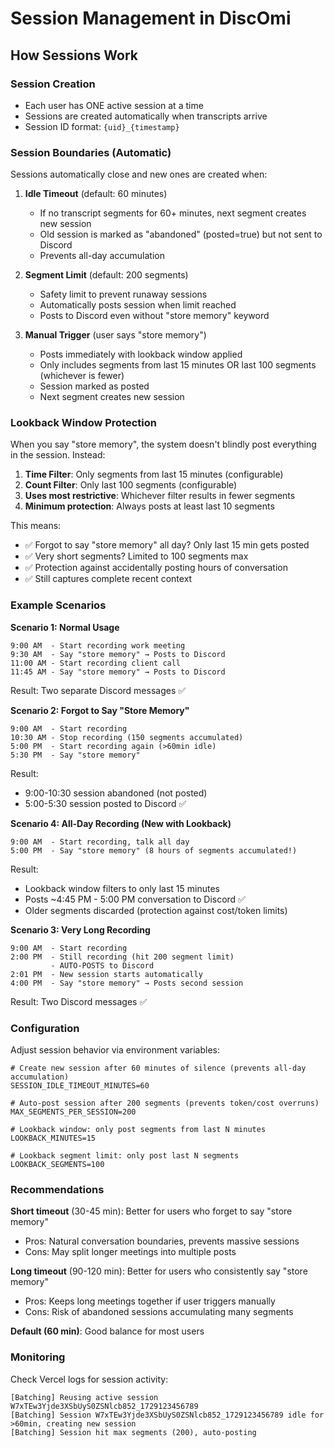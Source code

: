 # Session Management in DiscOmi

## How Sessions Work

### Session Creation
- Each user has ONE active session at a time
- Sessions are created automatically when transcripts arrive
- Session ID format: `{uid}_{timestamp}`

### Session Boundaries (Automatic)

Sessions automatically close and new ones are created when:

1. **Idle Timeout** (default: 60 minutes)
   - If no transcript segments for 60+ minutes, next segment creates new session
   - Old session is marked as "abandoned" (posted=true) but not sent to Discord
   - Prevents all-day accumulation

2. **Segment Limit** (default: 200 segments)
   - Safety limit to prevent runaway sessions
   - Automatically posts session when limit reached
   - Posts to Discord even without "store memory" keyword

3. **Manual Trigger** (user says "store memory")
   - Posts immediately with lookback window applied
   - Only includes segments from last 15 minutes OR last 100 segments (whichever is fewer)
   - Session marked as posted
   - Next segment creates new session

### Lookback Window Protection

When you say "store memory", the system doesn't blindly post everything in the session. Instead:

1. **Time Filter**: Only segments from last 15 minutes (configurable)
2. **Count Filter**: Only last 100 segments (configurable)
3. **Uses most restrictive**: Whichever filter results in fewer segments
4. **Minimum protection**: Always posts at least last 10 segments

This means:
- ✅ Forgot to say "store memory" all day? Only last 15 min gets posted
- ✅ Very short segments? Limited to 100 segments max
- ✅ Protection against accidentally posting hours of conversation
- ✅ Still captures complete recent context

### Example Scenarios

**Scenario 1: Normal Usage**
```
9:00 AM  - Start recording work meeting
9:30 AM  - Say "store memory" → Posts to Discord
11:00 AM - Start recording client call
11:45 AM - Say "store memory" → Posts to Discord
```
Result: Two separate Discord messages ✅

**Scenario 2: Forgot to Say "Store Memory"**
```
9:00 AM  - Start recording
10:30 AM - Stop recording (150 segments accumulated)
5:00 PM  - Start recording again (>60min idle)
5:30 PM  - Say "store memory"
```
Result: 
- 9:00-10:30 session abandoned (not posted)
- 5:00-5:30 session posted to Discord ✅

**Scenario 4: All-Day Recording (New with Lookback)**
```
9:00 AM  - Start recording, talk all day
5:00 PM  - Say "store memory" (8 hours of segments accumulated!)
```
Result:
- Lookback window filters to only last 15 minutes
- Posts ~4:45 PM - 5:00 PM conversation to Discord ✅
- Older segments discarded (protection against cost/token limits)

**Scenario 3: Very Long Recording**
```
9:00 AM  - Start recording
2:00 PM  - Still recording (hit 200 segment limit)
         - AUTO-POSTS to Discord
2:01 PM  - New session starts automatically
4:00 PM  - Say "store memory" → Posts second session
```
Result: Two Discord messages ✅

### Configuration

Adjust session behavior via environment variables:

```env
# Create new session after 60 minutes of silence (prevents all-day accumulation)
SESSION_IDLE_TIMEOUT_MINUTES=60

# Auto-post session after 200 segments (prevents token/cost overruns)
MAX_SEGMENTS_PER_SESSION=200

# Lookback window: only post segments from last N minutes
LOOKBACK_MINUTES=15

# Lookback segment limit: only post last N segments
LOOKBACK_SEGMENTS=100
```

### Recommendations

**Short timeout** (30-45 min): Better for users who forget to say "store memory"
- Pros: Natural conversation boundaries, prevents massive sessions
- Cons: May split longer meetings into multiple posts

**Long timeout** (90-120 min): Better for users who consistently say "store memory"
- Pros: Keeps long meetings together if user triggers manually
- Cons: Risk of abandoned sessions accumulating many segments

**Default (60 min)**: Good balance for most users

### Monitoring

Check Vercel logs for session activity:
```
[Batching] Reusing active session W7xTEw3Yjde3XSbUyS0ZSNlcb852_1729123456789
[Batching] Session W7xTEw3Yjde3XSbUyS0ZSNlcb852_1729123456789 idle for >60min, creating new session
[Batching] Session hit max segments (200), auto-posting
```
